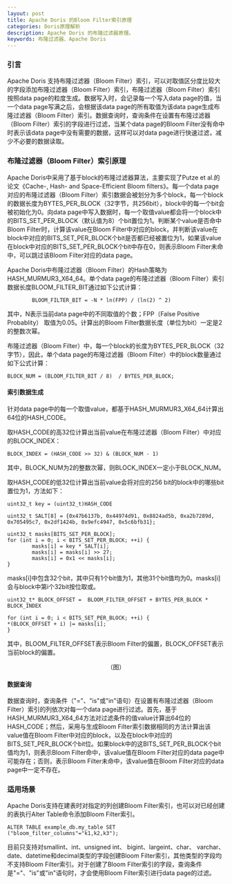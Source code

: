 ```yaml
---
layout: post
title: Apache Doris 的Bloom Filter索引原理 
categories: Doris原理解析
description: Apache Doris 的布隆过滤器原理。
keywords: 布隆过滤器、Apache Doris
---
```


### 引言

Apache Doris 支持布隆过滤器（Bloom Filter）索引，可以对取值区分度比较大的字段添加布隆过滤器（Bloom Filter）索引，布隆过滤器（Bloom Filter）索引按照data page的粒度生成。数据写入时，会记录每一个写入data page的值，当一个data page写满之后，会根据该data page的所有取值为该data page生成布隆过滤器（Bloom Filter）索引。数据查询时，查询条件在设置有布隆过滤器（Bloom Filter）索引的字段进行过滤，当某个data page的Bloom Filter没有命中时表示该data page中没有需要的数据，这样可以对data page进行快速过滤，减少不必要的数据读取。

### 布隆过滤器（Bloom Filter）索引原理

Apache Doris中采用了基于block的布隆过滤器算法，主要实现了Putze et al.的论文《Cache-, Hash- and Space-Efficient Bloom filters》。每一个data page对应的布隆过滤器（Bloom Filter）索引数据会被划分为多个block，每一个block的数据长度为BYTES_PER_BLOCK（32字节，共256bit），block中的每一个bit会被初始化为0。向data page中写入数据时，每一个取值value都会将一个block中的BITS_SET_PER_BLOCK（默认值为8）个bit置位为1。判断某个value是否命中Bloom Filter时，计算该value在Bloom Filter中对应的block，并判断该value在block中对应的BITS_SET_PER_BLOCK个bit是否都已经被置位为1，如果该value在block中对应的BITS_SET_PER_BLOCK个bit中存在0，则表示Bloom Filter未命中，可以跳过该Bloom Filter对应的data page。

Apache Doris中布隆过滤器（Bloom Filter）的Hash策略为HASH_MURMUR3_X64_64。单个data page的布隆过滤器（Bloom Filter）索引数据长度BLOOM_FILTER_BIT通过如下公式计算：

```
        BLOOM_FILTER_BIT = -N * ln(FPP) / (ln(2) ^ 2)
```

其中，N表示当前data page中的不同取值的个数；FPP（False Positive Probablity） 取值为0.05。计算出的Bloom Filter数据长度（单位为bit）一定是2的整数次幂。

布隆过滤器（Bloom Filter）中，每一个block的长度为BYTES_PER_BLOCK（32字节），因此，单个data page的布隆过滤器（Bloom Filter）中的block数量通过如下公式计算：

```
BLOCK_NUM = (BLOOM_FILTER_BIT / 8)  / BYTES_PER_BLOCK;
```

#### 索引数据生成

针对data page中的每一个取值value，都基于HASH_MURMUR3_X64_64计算出64位的HASH_CODE。

取HASH_CODE的高32位计算出当前value在布隆过滤器（Bloom Filter）中对应的BLOCK_INDEX：

```
BLOCK_INDEX = (HASH_CODE >> 32) & (BLOCK_NUM - 1)
```

其中，BLOCK_NUM为2的整数次幂，则BLOCK_INDEX一定小于BLOCK_NUM。

取HASH_CODE的低32位计算出当前value会将对应的256 bit的block中的哪些bit置位为1，方法如下：

```
uint32_t key = (uint32_t)HASH_CODE

uint32_t SALT[8] = {0x47b6137b, 0x44974d91, 0x8824ad5b, 0xa2b7289d,  0x705495c7, 0x2df1424b, 0x9efc4947, 0x5c6bfb31};

uint32_t masks[BITS_SET_PER_BLOCK];
for (int i = 0; i < BITS_SET_PER_BLOCK; ++i) {
        masks[i] = key * SALT[i]; 
        masks[i] = masks[i] >> 27; 
        masks[i] = 0x1 << masks[i]; 
}
```

masks[i]中包含32个bit，其中只有1个bit值为1，其他31个bit值均为0。masks[i]会与block中第i个32bit按位取或。

```
uint32_t* BLOCK_OFFSET =  BLOOM_FILTER_OFFSET + BYTES_PER_BLOCK * BLOCK_INDEX

for (int i = 0; i < BITS_SET_PER_BLOCK; ++i) {
*(BLOCK_OFFSET + i) |= masks[i];
}
```

其中，BLOOM_FILTER_OFFSET表示Bloom Filter的偏置，BLOCK_OFFSET表示当前block的偏置。
<center>（图）</center>

#### 数据查询

数据查询时，查询条件（"="、"is"或"in"语句）在设置有布隆过滤器（Bloom Filter）索引的列依次对每一个data page进行过滤。首先，基于HASH_MURMUR3_X64_64方法对过滤条件的值value计算出64位的HASH_CODE；然后，采用与生成Bloom Filter索引数据相同的方法计算出该value值在Bloom Filter中对应的block，以及在block中对应的BITS_SET_PER_BLOCK个bit位。如果block中的这BITS_SET_PER_BLOCK个bit值均为1，则表示Bloom Filter命中，该value值在Bloom Filter对应的data page中可能存在；否则，表示Bloom Filter未命中，该value值在Bloom Filter对应的data page中一定不存在。

### 适用场景

Apache Doris支持在建表时对指定的列创建Bloom Filter索引，也可以对已经创建的表执行Alter Table命令添加Bloom Filter索引。

```
ALTER TABLE example_db.my_table SET ("bloom_filter_columns"="k1,k2,k3");
```

目前只支持对smallint、int、unsigned int、 bigint、largeint、char、 varchar、date、datetime和decimal类型的字段创建Bloom Filter索引，其他类型的字段均不支持Bloom Filter索引。对于创建了Bloom Filter索引的字段，查询条件是"="、"is"或"in"语句时，才会使用Bloom Filter索引进行data page的过滤。